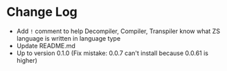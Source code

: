 # Change Log
- Add `!` comment to help Decompiler, Compiler, Transpiler know what ZS language is written in language type
- Update README.md
- Up to version 0.1.0 (Fix mistake: 0.0.7 can't install because 0.0.61 is higher)
